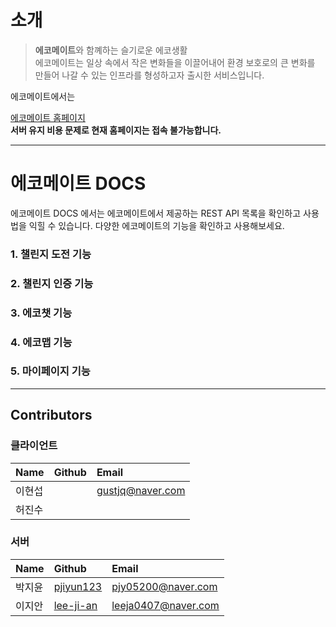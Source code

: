 # 소개

> **에코메이트**와 함꼐하는 슬기로운 에코생활  
에코메이트는 일상 속에서 작은 변화들을 이끌어내어 환경 보호로의 큰 변화를 만들어 나갈 수 있는 인프라를 형성하고자 출시한 서비스입니다.

에코메이트에서는  


[에코메이트 홈페이지]()  
**서버 유지 비용 문제로 현재 홈페이지는 접속 불가능합니다.**
 ***


 # 에코메이트 DOCS
 에코메이트 DOCS 에서는 에코메이트에서 제공하는 REST API 목록을 확인하고 사용법을 익힐 수 있습니다.
 다양한 에코메이트의 기능을 확인하고 사용해보세요.


### 1. 챌린지 도전 기능
### 2. 챌린지 인증 기능
### 3. 에코챗 기능
### 4. 에코맵 기능
### 5. 마이페이지 기능


***
## Contributors
### 클라이언트
|Name|Github|Email|
|:---|:---|:---|
|이현섭||gustjq@naver.com|
|허진수|||
### 서버
|Name|Github|Email|
|:---|:---|:---|
|박지윤|[pjiyun123](https://github.com/pjiyun123)|pjy05200@naver.com|
|이지안|[lee-ji-an](https://github.com/lee-ji-an)|leeja0407@naver.com|
